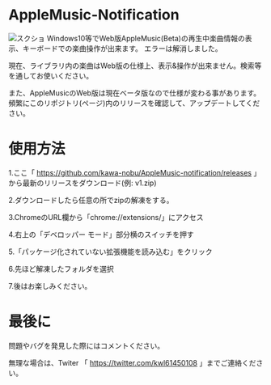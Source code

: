 # AppleMusic-Notification

![スクショ](https://i.imgur.com/fG14epC.png "screen")
Windows10等でWeb版AppleMusic(Beta)の再生中楽曲情報の表示、キーボードでの楽曲操作が出来ます。
エラーは解消しました。

現在、ライブラリ内の楽曲はWeb版の仕様上、表示&操作が出来ません。検索等を通してお使いください。

また、AppleMusicのWeb版は現在ベータ版なので仕様が変わる事があります。頻繁にこのリポジトリ(ページ)内のリリースを確認して、アップデートしてください。
# 使用方法
1.ここ「 https://github.com/kawa-nobu/AppleMusic-notification/releases 」から最新のリリースをダウンロード(例: v1.zip)

2.ダウンロードしたら任意の所でzipの解凍をする。

3.ChromeのURL欄から「chrome://extensions/」にアクセス

4.右上の「デベロッパー モード」部分横のスイッチを押す

5.「パッケージ化されていない拡張機能を読み込む」をクリック

6.先ほど解凍したフォルダを選択

7.後はお楽しみください。
# 最後に
問題やバグを発見した際にはコメントください。

無理な場合は、Twiter 「 https://twitter.com/kwl61450108 」までご連絡ください。
